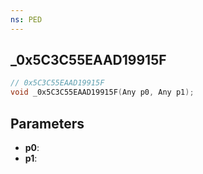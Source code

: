 ```yaml
---
ns: PED
---
```

## _0x5C3C55EAAD19915F

```c
// 0x5C3C55EAAD19915F
void _0x5C3C55EAAD19915F(Any p0, Any p1);
```

## Parameters
* **p0**:
* **p1**:
